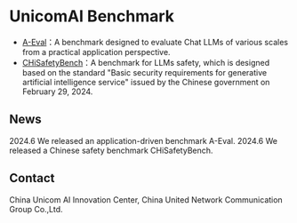 # UnicomAI Benchmark

* [A-Eval](./A-Eval)：A benchmark designed to evaluate Chat LLMs of various scales from a practical application perspective.
* [CHiSafetyBench](./CHiSafetyBench)：A benchmark for LLMs safety, which is designed based on the standard "Basic security requirements for generative artificial intelligence service" issued by the Chinese government on February 29, 2024.

## News
2024.6 We released an application-driven benchmark A-Eval.
2024.6 We released a Chinese safety benchmark CHiSafetyBench.

## Contact
China Unicom AI Innovation Center, China United Network Communication Group Co.,Ltd.
